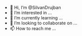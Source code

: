 - 👋 Hi, I’m @SilvanDrujban
- 👀 I’m interested in ...
- 🌱 I’m currently learning ...
- 💞️ I’m looking to collaborate on ...
- 📫 How to reach me ...

<!---
SilvanDrujban/SilvanDrujban is a ✨ special ✨ repository because its `README.md` (this file) appears on your GitHub profile.
You can click the Preview link to take a look at your changes.
--->
